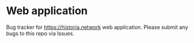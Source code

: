 # Web application
Bug tracker for https://historia.network web application. Please submit any bugs to this repo via Issues.
